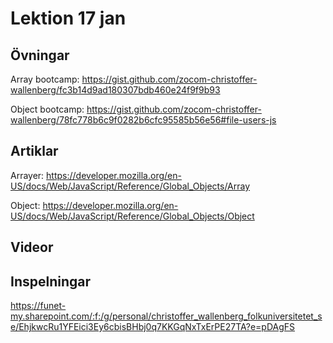 # Lektion 17 jan

## Övningar

Array bootcamp: https://gist.github.com/zocom-christoffer-wallenberg/fc3b14d9ad180307bdb460e24f9f9b93

Object bootcamp: https://gist.github.com/zocom-christoffer-wallenberg/78fc778b6c9f0282b6cfc95585b56e56#file-users-js

## Artiklar

Arrayer: https://developer.mozilla.org/en-US/docs/Web/JavaScript/Reference/Global_Objects/Array

Object: https://developer.mozilla.org/en-US/docs/Web/JavaScript/Reference/Global_Objects/Object

## Videor

## Inspelningar

https://funet-my.sharepoint.com/:f:/g/personal/christoffer_wallenberg_folkuniversitetet_se/EhjkwcRu1YFEici3Ey6cbisBHbj0q7KKGqNxTxErPE27TA?e=pDAgFS
